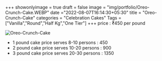+++
showonlyimage = true
draft = false
image = "img/portfolio/Oreo-Crunch-Cake.WEBP"
date ="2022-08-07T16:14:30+05:30"
title = "Oreo-Crunch-Cake"
categories = "Celebration Cakes"
Tags = ["Vanilla","Round","Half Kg","One Tier"]
+++
price : ₹450 per pound
<!--more-->
![Oreo-Crunch-Cake](/img/portfolio/Oreo-Crunch-Cake.WEBP)
* 1 pound cake price serves 8-10 persons : 450
* 2 pound cake price serves 10-20 persons : 900
* 3 pound cake price serves 20-30 persons : 1350
